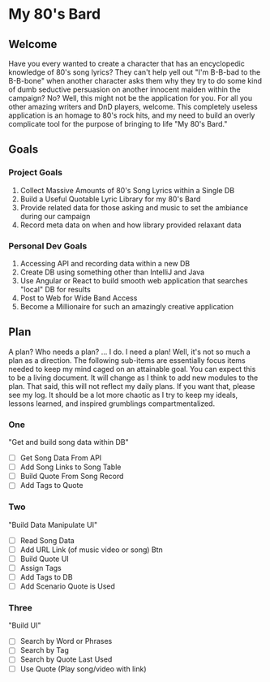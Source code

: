 # My 80's Bard

## Welcome

Have you every wanted to create a character that has an encyclopedic knowledge of 80's song lyrics? They can't help yell out "I'm B-B-bad to the B-B-bone" when another character asks them why they try to do some kind of dumb seductive persuasion on another innocent maiden within the campaign? No? Well, this might not be the application for you. For all you other amazing writers and DnD players, welcome. This completely useless application is an homage to 80's rock hits, and my need to build an overly complicate tool for the purpose of bringing to life "My 80's Bard."

## Goals

### Project Goals

1. Collect Massive Amounts of 80's Song Lyrics within a Single DB
2. Build a Useful Quotable Lyric Library for my 80's Bard
3. Provide related data for those asking and music to set the ambiance during our campaign
4. Record meta data on when and how library provided relaxant data

### Personal Dev Goals

1. Accessing API and recording data within a new DB
2. Create DB using something other than IntelliJ and Java
3. Use Angular or React to build smooth web application that searches "local" DB for results
4. Post to Web for Wide Band Access
5. Become a Millionaire for such an amazingly creative application

## Plan

A plan? Who needs a plan? ... I do. I need a plan!
Well, it's not so much a plan as a direction. The following sub-items are essentially focus items needed to keep my mind caged on an attainable goal. You can expect this to be a living document. It will change as I think to add new modules to the plan. That said, this will not reflect my daily plans. If you want that, please see my log. It should be a lot more chaotic as I try to keep my ideals, lessons learned, and inspired grumblings compartmentalized.

### One

"Get and build song data within DB"

- [ ] Get Song Data From API
- [ ] Add Song Links to Song Table
- [ ] Build Quote From Song Record
- [ ] Add Tags to Quote

### Two

"Build Data Manipulate UI"

- [ ] Read Song Data
- [ ] Add URL Link (of music video or song) Btn
- [ ] Build Quote UI
- [ ] Assign Tags
- [ ] Add Tags to DB
- [ ] Add Scenario Quote is Used

### Three

"Build UI"

- [ ] Search by Word or Phrases
- [ ] Search by Tag
- [ ] Search by Quote Last Used
- [ ] Use Quote (Play song/video with link)
